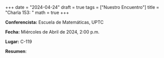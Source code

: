 +++
date  = "2024-04-24"
draft = true
tags  = ["Nuestro Encuentro"]
title = "Charla 153: "
math  = true
+++

**Conferencista:** Escuela de Matemáticas, UPTC

**Fecha:** Miércoles  de Abril de 2024, 2:00 p.m.

**Lugar:** C-119

**Resumen**: 

